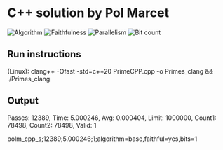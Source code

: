 # C++ solution by Pol Marcet

![Algorithm](https://img.shields.io/badge/Algorithm-base-green)
![Faithfulness](https://img.shields.io/badge/Faithful-yes-green)
![Parallelism](https://img.shields.io/badge/Parallel-no-green)
![Bit count](https://img.shields.io/badge/Bits-1-green)

## Run instructions

(Linux): clang++ -Ofast -std=c++20 PrimeCPP.cpp -o Primes_clang && ./Primes_clang

## Output

Passes: 12389, Time: 5.000246, Avg: 0.000404, Limit: 1000000, Count1: 78498, Count2: 78498, Valid: 1

polm_cpp_s;12389;5.000246;1;algorithm=base,faithful=yes,bits=1